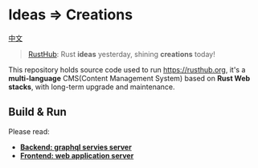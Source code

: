 # Ideas => Creations

[中文](./README-ZH.md)

> [RustHub](https://rusthub.org): Rust **ideas** yesterday, shining **creations** today!

This repository holds source code used to run https://rusthub.org, it's a **multi-language** CMS(Content Management System) based on **Rust Web stacks**, with long-term upgrade and maintenance.

## Build & Run

Please read:
- [**Backend: graphql servies server**](./backend/README.md)
- [**Frontend: web application server**](./frontend/README.md)
